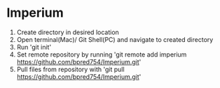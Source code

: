 # Imperium

1. Create directory in desired location
2. Open terminal(Mac)/ Git Shell(PC) and navigate to created directory
3. Run 'git init'
4. Set remote repository by running 'git remote add imperium https://github.com/bpred754/Imperium.git'
6. Pull files from repository with 'git pull https://github.com/bpred754/Imperium.git'
